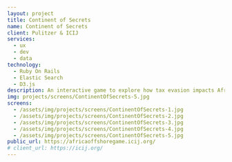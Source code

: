 ```yaml
---
layout: project
title: Continent of Secrets
name: Continent of Secrets
client: Pulitzer & ICIJ
services:
  - ux
  - dev
  - data
technology:
  - Ruby On Rails
  - Elastic Search
  - D3.js
description: An interactive game to explore how tax evasion impacts African economies, in the context of the Panama Papers global investigation. ICIJ wanted to explore new ways of telling stories about tax evasion and Africa, a vast territory composed of many different countries which the western world doesn't know too much about. With this in mind we designed a game which mixes general issues about Africa and how they match with tax evasion. Project has been supported by the Pulitzer Center. <a href="https://www.icij.org/blog/2016/09/continent-of-secrets-untold-stories/">How we did it</a>.
img: projects/screens/ContinentOfSecrets-5.jpg
screens:
  - /assets/img/projects/screens/ContinentOfSecrets-1.jpg
  - /assets/img/projects/screens/ContinentOfSecrets-2.jpg
  - /assets/img/projects/screens/ContinentOfSecrets-3.jpg
  - /assets/img/projects/screens/ContinentOfSecrets-4.jpg
  - /assets/img/projects/screens/ContinentOfSecrets-5.jpg
public_url: https://africaoffshoregame.icij.org/
# client_url: https://icij.org/
---
```

